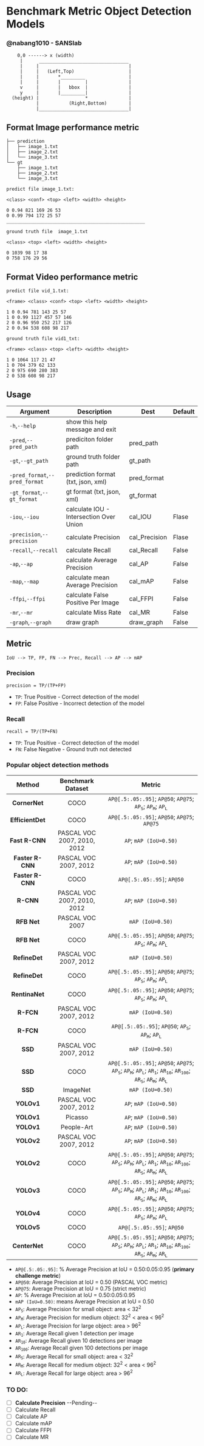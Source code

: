 # Benchmark Metric Object Detection Models

### @nabang1010 - SANSlab


```
    0,0 ------> x (width)
     |      _________________________________ 
     |     |                                 |
     |     |   (Left,Top)                    |
     |     |       *_________                |
     |     |       |         |               |
     v     |       |   bbox  |               | 
     y     |       |_________|               |
  (height) |                 *               |
           |           (Right,Bottom)        |
           |_________________________________|
```




## Format Image performance metric

```
├── prediction
│   ├── image_1.txt
│   ├── image_2.txt
│   └── image_3.txt
└── gt
    ├── image_1.txt
    ├── image_2.txt
    └── image_3.txt

```

```
predict file image_1.txt:

<class> <conf> <top> <left> <width> <height>

0 0.94 821 169 26 53
0 0.99 794 172 25 57
___________________________________________________

ground truth file  image_1.txt

<class> <top> <left> <width> <height>

0 1039 98 17 38
0 758 176 29 56

```
## Format Video performance metric

```
predict file vid_1.txt:

<frame> <class> <conf> <top> <left> <width> <height>

1 0 0.94 781 143 25 57
1 0 0.99 1127 457 57 146
2 0 0.96 950 252 217 126
2 0 0.94 538 608 98 217

ground truth file vid1_txt:

<frame> <class> <top> <left> <width> <height>

1 0 1064 117 21 47
1 0 704 379 62 133
2 0 975 690 280 383
2 0 538 608 98 217

```

## Usage

|Argument|Description|Dest|Default|
| ------ | --------- | -- | ----- | 
| `-h`,`--help` | show this help message and exit |  |  | 
| `-pred`,`--pred_path` | prediciton folder path | pred_path |  | 
| `-gt`,`--gt_path` | ground truth folder path | gt_path |  | 
| `-pred_format`,`--pred_format` | prediction format (txt, json, xml) | pred_format |  | 
| `-gt_format`,`--gt_format` | gt format (txt, json, xml) | gt_format |  | 
| `-iou`,`--iou` | calculate IOU - Intersection Over Union | cal_IOU | Flase | 
| `-precision`,`--precision` | calculate Precision | cal_Precision | Flase | 
| `-recall`,`--recall` | calculate Recall | cal_Recall | False | 
| `-ap`,`--ap` | calculate Average Precision | cal_AP | False | 
| `-map`,`--map` | calculate mean Average Precision | cal_mAP | False | 
| `-ffpi`,`--ffpi` | calculate False Positive Per Image | cal_FFPI | False | 
| `-mr`,`--mr` | calculate Miss Rate | cal_MR | False | 
| `-graph`,`--graph` | draw graph | draw_graph | False | 


## Metric

`IoU --> TP, FP, FN --> Prec, Recall --> AP --> mAP` 

### Precision

`precision = TP/(TP+FP)`

* `TP`: True Positive - Correct detection of the model
* `FP`: False Positive - Incorrect detection of the model




  
### Recall

`recall = TP/(TP+FN)` 

* `TP`: True Positive - Correct detection of the model
* `FN`: False Negative - Ground truth not detected 



### Popular object detection methods

|Method|Benchmark Dataset|Metric|
| :------: | :---------: | :-----: | 
|**CornerNet**|COCO|`AP@[.5:.05:.95]`; `AP@50`; `AP@75`; <code>AP<sub>S</sub></code>; <code>AP<sub>M</sub></code>; <code>AP<sub>L</sub></code>|
|**EfficientDet**|COCO|`AP@[.5:.05:.95]`; `AP@50`; `AP@75`; `AP@75`|
|**Fast R-CNN**|PASCAL VOC 2007, 2010, 2012|`AP`; `mAP (IoU=0.50)`|
|**Faster R-CNN**|PASCAL VOC 2007, 2012|`AP`; `mAP (IoU=0.50)`|
|**Faster R-CNN**|COCO|`AP@[.5:.05:.95]`; `AP@50`|
|**R-CNN**|PASCAL VOC 2007, 2010, 2012|`AP`; `mAP (IoU=0.50)`|
|**RFB Net**|PASCAL VOC 2007|`mAP (IoU=0.50)`|
|**RFB Net**|COCO|`AP@[.5:.05:.95]`; `AP@50`; `AP@75`; <code>AP<sub>S</sub></code>; <code>AP<sub>M</sub></code>; <code>AP<sub>L</sub></code>|
|**RefineDet**|PASCAL VOC 2007, 2012|`mAP (IoU=0.50)`|
|**RefineDet**|COCO|`AP@[.5:.05:.95]`; `AP@50`; `AP@75`; <code>AP<sub>S</sub></code>; <code>AP<sub>M</sub></code>; <code>AP<sub>L</sub></code>|
|**RentinaNet**|COCO|`AP@[.5:.05:.95]`; `AP@50`; `AP@75`; <code>AP<sub>S</sub></code>; <code>AP<sub>M</sub></code>; <code>AP<sub>L</sub></code>|
|**R-FCN**|PASCAL VOC 2007, 2012|`mAP (IoU=0.50)`|
|**R-FCN**|COCO|`AP@[.5:.05:.95]`; `AP@50`; <code>AP<sub>S</sub></code>; <code>AP<sub>M</sub></code>; <code>AP<sub>L</sub></code>|
|**SSD**|PASCAL VOC 2007, 2012|`mAP (IoU=0.50)`|
|**SSD**|COCO|`AP@[.5:.05:.95]`; `AP@50`; `AP@75`; <code>AP<sub>S</sub></code>; <code>AP<sub>M</sub></code>; <code>AP<sub>L</sub></code>; <code>AR<sub>1</sub></code>; <code>AR<sub>10</sub></code>; <code>AR<sub>100</sub></code>; <code>AR<sub>S</sub></code>; <code>AR<sub>M</sub></code>; <code>AR<sub>L</sub></code>|
|**SSD**|ImageNet|`mAP (IoU=0.50)`|
|**YOLOv1**|PASCAL VOC 2007, 2012|`AP`; `mAP (IoU=0.50)`|
|**YOLOv1**|Picasso|`AP`; `mAP (IoU=0.50)`|
|**YOLOv1**|People-Art|`AP`; `mAP (IoU=0.50)`|
|**YOLOv2**|PASCAL VOC 2007, 2012|`AP`; `mAP (IoU=0.50)`|
|**YOLOv2**|COCO|`AP@[.5:.05:.95]`; `AP@50`; `AP@75`; <code>AP<sub>S</sub></code>; <code>AP<sub>M</sub></code>; <code>AP<sub>L</sub></code>; <code>AR<sub>1</sub></code>; <code>AR<sub>10</sub></code>; <code>AR<sub>100</sub></code>; <code>AR<sub>S</sub></code>; <code>AR<sub>M</sub></code>; <code>AR<sub>L</sub></code>|
|**YOLOv3**|COCO|`AP@[.5:.05:.95]`; `AP@50`; `AP@75`; <code>AP<sub>S</sub></code>; <code>AP<sub>M</sub></code>; <code>AP<sub>L</sub></code>; <code>AR<sub>1</sub></code>; <code>AR<sub>10</sub></code>; <code>AR<sub>100</sub></code>; <code>AR<sub>S</sub></code>; <code>AR<sub>M</sub></code>; <code>AR<sub>L</sub></code>|
|**YOLOv4**|COCO|`AP@[.5:.05:.95]`; `AP@50`; `AP@75`; <code>AP<sub>S</sub></code>; <code>AP<sub>M</sub></code>; <code>AP<sub>L</sub></code>|
|**YOLOv5**|COCO|`AP@[.5:.05:.95]`; `AP@50`|
|**CenterNet**|COCO|`AP@[.5:.05:.95]`; `AP@50`; `AP@75`; <code>AP<sub>S</sub></code>; <code>AP<sub>M</sub></code>; <code>AP<sub>L</sub></code>; <code>AR<sub>1</sub></code>; <code>AR<sub>10</sub></code>; <code>AR<sub>100</sub></code>; <code>AR<sub>S</sub></code>; <code>AR<sub>M</sub></code>; <code>AR<sub>L</sub></code>|



* `AP@[.5:.05:.95]`: % Average Precision at IoU = 0.50:0.05:0.95 (**primary challenge metric**)
* `AP@50`: Average Precision at IoU = 0.50 (PASCAL VOC metric)
* `AP@75`: Average Precision at IoU = 0.75 (strict metric)
* `AP`: % Average Precision at IoU = 0.50:0.05:0.95
* `mAP (IoU=0.50)`: means Average Precision at IoU = 0.50
* <code>AP<sub>S</sub></code>: Average Precision for small object: area < 32<sup>2</sup>
* <code>AP<sub>M</sub></code>: Average Precision for medium object: 32<sup>2</sup> < area < 96<sup>2</sup>
* <code>AP<sub>L</sub></code>: Average Precision for large object: area > 96<sup>2</sup>
* <code>AR<sub>1</sub></code>: Average Recall given 1 detection per image
* <code>AR<sub>10</sub></code>: Average Recall given 10 detections per image
* <code>AR<sub>100</sub></code>: Average Recall given 100 detections per image
* <code>AR<sub>S</sub></code>: Average Recall for small object: area < 32<sup>2</sup>
* <code>AR<sub>M</sub></code>: Average Recall for medium object: 32<sup>2</sup> < area < 96<sup>2</sup>
* <code>AR<sub>L</sub></code>: Average Recall for large object: area > 96<sup>2</sup>




### TO DO:

- [ ] **Calculate Precision**  --Pending--
- [ ] Calculate Recall
- [ ] Calculate AP
- [ ] Calculate mAP
- [ ] Calculate FFPI
- [ ] Calculate MR
